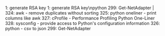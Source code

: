 
# 
1: generate RSA key
1: generate RSA key\npython
299: Get-NetAdapter |
324: awk - remove duplicates without sorting
325: python oneliner - print columns like awk
327: cProfile - Performance Profiling Python One-Liner
328: sysconfig - provide access to Python's configuration information
326: python - csv to json
299: Get-NetAdapter
